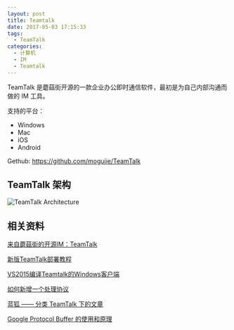 ```yaml
---
layout: post
title: Teamtalk
date: 2017-05-03 17:15:33
tags:
  - TeamTalk
categories:
  - 计算机
  - IM
  - Teamtalk
---
```



TeamTalk 是蘑菇街开源的一款企业办公即时通信软件，最初是为自己内部沟通而做的 IM 工具。

支持的平台：

- Windows
- Mac
- iOS
- Android

Gethub: <https://github.com/mogujie/TeamTalk>

<!-- more -->

## TeamTalk 架构

![TeamTalk Architecture](/images/teamtalk/teamtalk_arch.jpg "TeamTalk Architecture")

## 相关资料


[来自蘑菇街的开源IM：TeamTalk](http://www.open-open.com/lib/view/open1451549440386.html)

[新版TeamTalk部署教程](https://web.archive.org/web/20161014070359/http://bluefoxah.org/teamtalk/new_tt_deploy.html )

[VS2015编译Teamtalk的Windows客户端](http://cdnnn.07net01.com/linux/2017/01/1795569.html)

[如何新增一个处理协议](https://web.archive.org/web/20161219035306/http://bluefoxah.org/teamtalk/add_protocol.html )

[蓝狐 —— 分类 TeamTalk 下的文章](https://web.archive.org/web/20161014061046/http://bluefoxah.org/category/teamtalk/ )

[Google Protocol Buffer 的使用和原理](https://www.ibm.com/developerworks/cn/linux/l-cn-gpb/)
